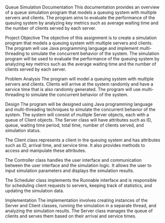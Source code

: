 Queue Simulation Documentation
This documentation provides an overview of a queue simulation program that models a queuing system with multiple servers and clients. The program aims to evaluate the performance of the queuing system by analyzing key metrics such as average waiting time and the number of clients served by each server.

Project Objective <a name="project-objective"></a>
The objective of this assignment is to create a simulation program that models a queuing system with multiple servers and clients. The program will use Java programming language and implement multi-threading to simulate the concurrent behavior of the system. The simulation program will be used to evaluate the performance of the queuing system by analyzing key metrics such as the average waiting time and the number of clients served by each server.

Problem Analysis <a name="problem-analysis"></a>
The program will model a queuing system with multiple servers and clients. Clients will arrive at the system randomly and have a service time that is also randomly generated. The program will use multi-threading to simulate the concurrent behavior of the system.

Design <a name="design"></a>
The program will be designed using Java programming language and multi-threading techniques to simulate the concurrent behavior of the system. The system will consist of multiple Server objects, each with a queue of Client objects. The Server class will have attributes such as ID, queue, waiting time period, total time, number of clients served, and simulation status.

The Client class represents a client in the queuing system and has attributes such as ID, arrival time, and service time. It also provides methods to access and manipulate these attributes.

The Controller class handles the user interface and communication between the user interface and the simulation logic. It allows the user to input simulation parameters and displays the simulation results.

The Scheduler class implements the Runnable interface and is responsible for scheduling client requests to servers, keeping track of statistics, and updating the simulation data.

Implementation <a name="implementation"></a>
The implementation involves creating instances of the Server and Client classes, running the simulation in a separate thread, and analyzing the simulation results. The Server class manages the queue of clients and serves them based on their arrival and service times.

